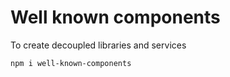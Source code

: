 # Well known components

To create decoupled libraries and services

```bash
npm i well-known-components
```